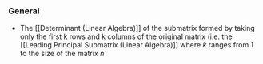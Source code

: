### General
- The [[Determinant (Linear Algebra)]] of the submatrix formed by taking only the first k rows and k columns of the original matrix (i.e. the [[Leading Principal Submatrix (Linear Algebra)]] where $k$ ranges from 1 to the size of the matrix $n$